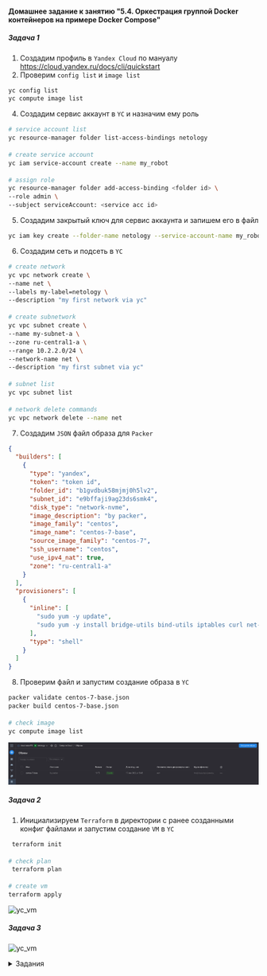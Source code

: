 #### Домашнее задание к занятию "5.4. Оркестрация группой Docker контейнеров на примере Docker Compose"

##### Задача 1
1. Создадим профиль в `Yandex Cloud` по мануалу https://cloud.yandex.ru/docs/cli/quickstart
2. Проверим `config list` и `image list`
```bash
yc config list
yc compute image list       
```
4. Создадим сервис аккаунт в `YC` и назначим ему роль
```bash
# service account list 
yc resource-manager folder list-access-bindings netology

# create service account
yc iam service-account create --name my_robot

# assign role
yc resource-manager folder add-access-binding <folder id> \
--role admin \
--subject serviceAccount: <service acc id>
```   
5. Создадим закрытый ключ для сервис аккаунта и запишем его в файл
```bash
yc iam key create --folder-name netology --service-account-name my_robot --output key.json
```

6. Создадим сеть и подсеть в `YC`    
```bash
# create network 
yc vpc network create \
--name net \
--labels my-label=netology \
--description "my first network via yc"

# create subnetwork
yc vpc subnet create \
--name my-subnet-a \
--zone ru-central1-a \
--range 10.2.2.0/24 \
--network-name net \
--description "my first subnet via yc"

# subnet list
yc vpc subnet list

# network delete commands
yc vpc network delete --name net
```
7. Создадим `JSON` файл образа для `Packer`
```json
{
  "builders": [
    {
      "type": "yandex",
      "token": "token id",
      "folder_id": "b1gvdbuk58mjmj0h5lv2",
      "subnet_id": "e9bffaji9ag23ds6smk4",
      "disk_type": "network-nvme",
      "image_description": "by packer",
      "image_family": "centos",
      "image_name": "centos-7-base",
      "source_image_family": "centos-7",
      "ssh_username": "centos",
      "use_ipv4_nat": true,
      "zone": "ru-central1-a"
    }
  ],
  "provisioners": [
    {
      "inline": [
        "sudo yum -y update",
        "sudo yum -y install bridge-utils bind-utils iptables curl net-tools tcpdump rsync telnet openssh-server"
      ],
      "type": "shell"
    }
  ]
}
```
8. Проверим файл и запустим создание образа в `YC`
```bash
packer validate centos-7-base.json 
packer build centos-7-base.json

# check image
yc compute image list
```
![yc_image](img/../../img/yc_image.png)

##### Задача 2

1. Инициализируем `Terraform` в директории с ранее созданными конфиг файлами и запустим создание `VM` в `YC`
```bash
 terraform init

# check plan 
 terraform plan

# create vm
terraform apply 
```
![yc_vm](img/yc_vm.png)

##### Задача 3
![yc_vm](img/yc_grafana.png)

<details>
<summary>Задания</summary>
# Домашнее задание к занятию "5.4. Оркестрация группой Docker контейнеров на примере Docker Compose"

## Задача 1

Создать собственный образ операционной системы с помощью Packer.

Для получения зачета, вам необходимо предоставить:
- Скриншот страницы, как на слайде из презентации (слайд 37).

## Задача 2

Создать вашу первую виртуальную машину в Яндекс.Облаке.

Для получения зачета, вам необходимо предоставить:
- Скриншот страницы свойств созданной ВМ, как на примере ниже:

<p align="center">
  <img width="1200" height="600" src="./assets/yc_01.png">
</p>

## Задача 3

Создать ваш первый готовый к боевой эксплуатации компонент мониторинга, состоящий из стека микросервисов.

Для получения зачета, вам необходимо предоставить:
- Скриншот работающего веб-интерфейса Grafana с текущими метриками, как на примере ниже
<p align="center">
  <img width="1200" height="600" src="./assets/yc_02.png">
</p>

## Задача 4 (*)

Создать вторую ВМ и подключить её к мониторингу развёрнутому на первом сервере.

Для получения зачета, вам необходимо предоставить:
- Скриншот из Grafana, на котором будут отображаться метрики добавленного вами сервера.
---

